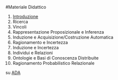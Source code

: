 #Materiale Didattico

1. [Introduzione](IC-intro.pdf)
2. Ricerca
3. Vincoli 
4. Rappresentazione Proposizionale e Inferenza
5. Induzione e Acquisizione/Costruzione Automatica
6. Ragionamento e Incertezza
7. Induzione e Incertezza
8. Individui e Relazioni
9. Ontologie e Basi di Conoscenza Distribuite
10. Ragionamento Probabilistico Relazionale

su [ADA](https://elearning.di.uniba.it/course/view.php?id=452)
